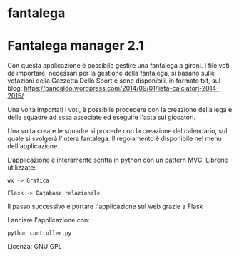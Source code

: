 # fantalega
Fantalega manager 2.1
=====================

Con questa applicazione è possibile gestire una fantalega a gironi.
I file voti da importare, necessari per la gestione della fantalega,
si basano sulle votazioni della Gazzetta Dello Sport e sono disponibili,
in formato txt, sul blog: https://bancaldo.wordpress.com/2014/09/01/lista-calciatori-2014-2015/

Una volta importati i voti, è possibile procedere con la creazione della
lega e delle squadre ad essa associate ed eseguire l'asta sui giocatori.

Una volta create le squadre si procede con la creazione del calendario,
sul quale si svolgerà l'intera fantalega.
Il regolamento è disponibile nel menu dell'applicazione.

L'applicazione è interamente scritta in python con un pattern MVC.
Librerie utilizzate:

    wx -> Grafica

    Flask -> Database relazionale

Il passo successivo e portare l'applicazione sul web grazie a Flask

Lanciare l'applicazione con:

    python controller.py

Licenza: GNU GPL
